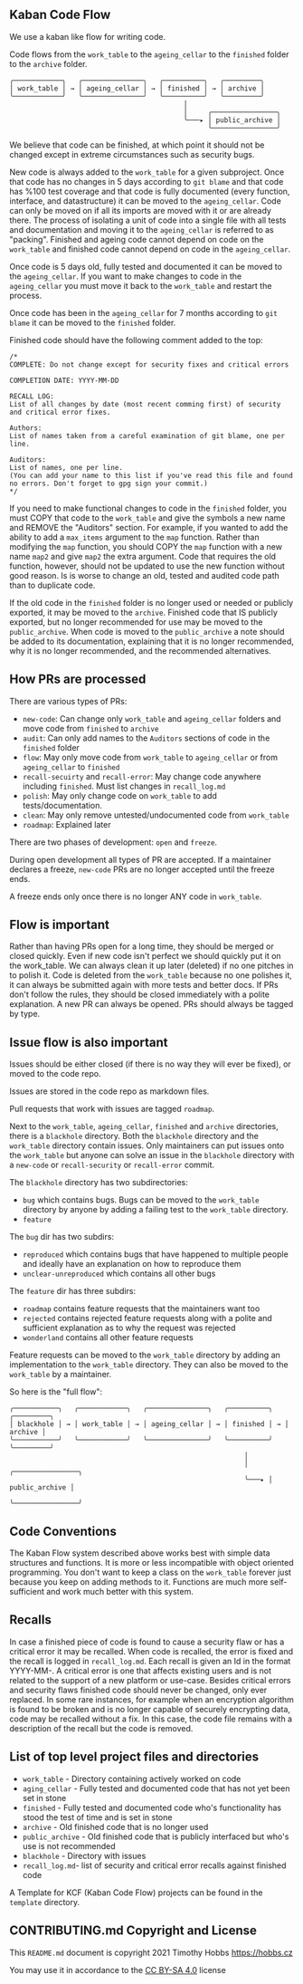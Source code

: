 Kaban Code Flow
------------------

We use a kaban like flow for writing code.

Code flows from the `work_table` to the `ageing_cellar` to the `finished` folder to the `archive` folder.

```
╭────────────╮   ╭───────────────╮   ╭──────────╮   ╭─────────╮
│ work_table │ → │ ageing_cellar │ → │ finished │ → │ archive │
╰────────────╯   ╰───────────────╯   ╰──────────╯   ╰─────────╯
                                           │
                                           │     ╭────────────────╮
                                           ╰───▸ │ public_archive │
                                                 ╰────────────────╯
```

We believe that code can be finished, at which point it should not be changed except in extreme
circumstances such as security bugs.

New code is always added to the `work_table` for a given subproject.
Once that code has no changes in 5 days according to `git blame`
and that code has %100 test coverage
and that code is fully documented (every function, interface, and datastructure)
it can be moved to the `ageing_cellar`.
Code can only be moved on if all its imports are moved with it or are already there.
The process of isolating a unit of code into a single file with all tests and documentation and moving it to the `ageing_cellar` is referred to as "packing".
Finished and ageing code cannot depend on code on the `work_table`
and finished code cannot depend on code in the `ageing_cellar`.

Once code is 5 days old, fully tested and documented it can be moved to the `ageing_cellar`.
If you want to make changes to code in the `ageing_cellar` you must move it back to the `work_table` and restart the process.

Once code has been in the `ageing_cellar` for 7 months according to `git blame` it can be moved to the `finished` folder.

Finished code should have the following comment added to the top:

```
/*
COMPLETE: Do not change except for security fixes and critical errors

COMPLETION DATE: YYYY-MM-DD

RECALL LOG:
List of all changes by date (most recent comming first) of security and critical error fixes.

Authors:
List of names taken from a careful examination of git blame, one per line.

Auditors:
List of names, one per line.
(You can add your name to this list if you've read this file and found no errors. Don't forget to gpg sign your commit.)
*/
```

If you need to make functional changes to code in the `finished` folder, you must COPY that code to the `work_table` and give the symbols a new name and REMOVE the "Auditors" section.
For example, if you wanted to add the ability to add a `max_items` argument to the `map` function.
Rather than modifying the `map` function,
you should COPY the `map` function with a new name `map2` and give `map2` the extra argument.
Code that requires the old function, however, should not be updated to use the new function without good reason.
Is is worse to change an old, tested and audited code path than to duplicate code.

If the old code in the `finished` folder is no longer used or needed or publicly exported, it may be moved to the `archive`.
Finished code that IS publicly exported, but no longer recommended for use may be moved to the `public_archive`.
When code is moved to the `public_archive` a note should be added to its documentation, explaining that it is no longer recommended, why it is no longer recommended, and the recommended alternatives.

How PRs are processed
-------------------------

There are various types of PRs:

- `new-code`: Can change only `work_table` and `ageing_cellar` folders and move code from `finished` to `archive`
- `audit`: Can only add names to the `Auditors` sections of code in the `finished` folder
- `flow`: May only move code from `work_table` to `ageing_cellar` or from `ageing_cellar` to `finished`
- `recall-secuirty` and `recall-error`: May change code anywhere including `finished`. Must list changes in `recall_log.md`
- `polish`: May only change code on `work_table` to add tests/documentation.
- `clean`: May only remove untested/undocumented code from `work_table`
- `roadmap`: Explained later

There are two phases of development: `open` and `freeze`.

During open development all types of PR are accepted.
If a maintainer declares a freeze, `new-code` PRs are no longer accepted until the freeze ends.

A freeze ends only once there is no longer ANY code in `work_table`.

Flow is important
--------------------

Rather than having PRs open for a long time, they should be merged or closed quickly.
Even if new code isn't perfect we should quickly put it on the work_table.
We can always clean it up later (deleted) if no one pitches in to polish it.
Code is deleted from the `work_table` because no one polishes it,
it can always be submitted again with more tests and better docs.
If PRs don't follow the rules, they should be closed immediately with a polite explanation.
A new PR can always be opened.
PRs should always be tagged by type.

Issue flow is also important
----------------------------------

Issues should be either closed (if there is no way they will ever be fixed), or moved to the code repo.

Issues are stored in the code repo as markdown files.

Pull requests that work with issues are tagged `roadmap`.

Next to the `work_table`, `ageing_cellar`, `finished` and `archive` directories, there is a `blackhole` directory.
Both the `blackhole` directory and the `work_table` directory contain issues.
Only maintainers can put issues onto the `work_table` but anyone can solve an issue in the `blackhole` directory with a `new-code` or `recall-security` or `recall-error` commit.

The `blackhole` directory has two subdirectories:

- `bug` which contains bugs. Bugs can be moved to the `work_table` directory by anyone by adding a failing test to the `work_table` directory.
- `feature`

The `bug` dir has two subdirs:

- `reproduced` which contains bugs that have happened to multiple people and ideally have an explanation on how to reproduce them
- `unclear-unreproduced` which contains all other bugs

The `feature` dir has three subdirs:

- `roadmap` contains feature requests that the maintainers want too
- `rejected` contains rejected feature requests along with a polite and sufficient explanation as to why the request was rejected
- `wonderland` contains all other feature requests


Feature requests can be moved to the `work_table` directory by adding an implementation to the `work_table` directory. They can also be moved to the `work_table` by a maintainer.

So here is the "full flow":

```
╭───────────╮   ╭────────────╮   ╭───────────────╮   ╭──────────╮   ╭─────────╮
│ blackhole │ → │ work_table │ → │ ageing_cellar │ → │ finished │ → │ archive │
╰───────────╯   ╰────────────╯   ╰───────────────╯   ╰──────────╯   ╰─────────╯
                                                          │
                                                          │     ╭────────────────╮
                                                          ╰───▸ │ public_archive │
                                                                ╰────────────────╯

```



Code Conventions
-------------------

The Kaban Flow system described above works best with simple data structures and functions.
It is more or less incompatible with object oriented programming.
You don't want to keep a class on the `work_table` forever
just because you keep on adding methods to it.
Functions are much more self-sufficient and work much better with this system.

Recalls
--------

In case a finished piece of code is found to cause a security flaw or has a critical error it may be recalled. When code is recalled, the error is fixed and the recall is logged in `recall_log.md`. Each recall is given an Id in the format YYYY-MM-<one-word-descriptor>. A critical error is one that affects existing users and is not related to the support of a new platform or use-case. Besides critical errors and security flaws finished code should never be changed, only ever replaced. In some rare instances, for example when an encryption algorithm is found to be broken and is no longer capable of securely encrypting data, code may be recalled without a fix. In this case, the code file remains with a description of the recall but the code is removed.

List of top level project files and directories
---------------------------------------------------------

 - `work_table` - Directory containing actively worked on code
 - `aging_cellar` - Fully tested and documented code that has not yet been set in stone
 - `finished` - Fully tested and documented code who's functionality has stood the test of time and is set in stone
 - `archive` - Old finished code that is no longer used
 - `public_archive` - Old finished code that is publicly interfaced but who's use is not recommended
 - `blackhole` - Directory with issues
 - `recall_log.md`- list of security and critical error recalls against finished code
 
A Template for KCF (Kaban Code Flow) projects can be found in the `template` directory.
 
CONTRIBUTING.md Copyright and License
---------------------------------------------

This `README.md` document is copyright 2021 Timothy Hobbs <https://hobbs.cz>

You may use it in accordance to the [CC BY-SA 4.0](https://creativecommons.org/licenses/by-sa/4.0/) license
